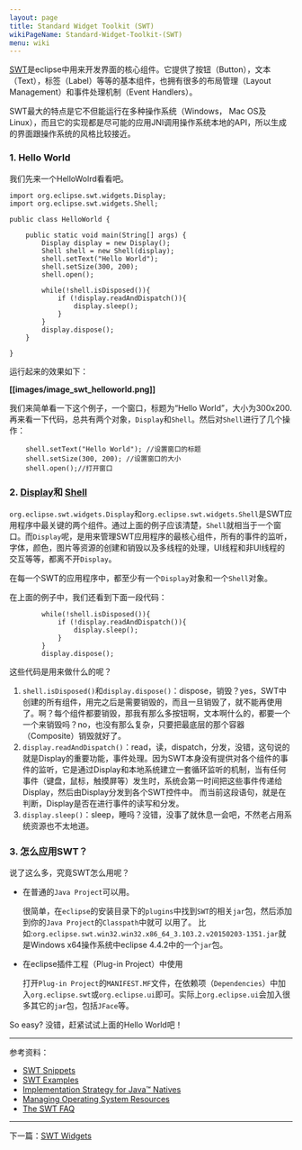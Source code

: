 ```yaml
---
layout: page
title: Standard Widget Toolkit (SWT)
wikiPageName: Standard-Widget-Toolkit-(SWT)
menu: wiki
---
```


[SWT](http://www.eclipse.org/swt)是eclipse中用来开发界面的核心组件。它提供了按钮（Button），文本（Text），标签（Label）等等的基本组件，也拥有很多的布局管理（Layout Management）和事件处理机制（Event Handlers）。

SWT最大的特点是它不但能运行在多种操作系统（Windows， Mac OS及Linux），而且它的实现都是尽可能的应用JNI调用操作系统本地的API，所以生成的界面跟操作系统的风格比较接近。

### 1. Hello World
我们先来一个HelloWolrd看看吧。


    import org.eclipse.swt.widgets.Display;
    import org.eclipse.swt.widgets.Shell;

    public class HelloWorld {
    
    	public static void main(String[] args) {
            Display display = new Display();
            Shell shell = new Shell(display);
	        shell.setText("Hello World");
	        shell.setSize(300, 200);
	        shell.open();
		
	        while(!shell.isDisposed()){
	            if (!display.readAndDispatch()){
		            display.sleep();
		        }
	        }
	        display.dispose();
        }

    }


运行起来的效果如下：

**[[images/image_swt_helloworld.png]]**

我们来简单看一下这个例子，一个窗口，标题为“Hello World”，大小为300x200.
再来看一下代码，总共有两个对象，`Display`和`Shell`。然后对`Shell`进行了几个操作：

        shell.setText("Hello World"); //设置窗口的标题
        shell.setSize(300, 200); //设置窗口的大小
        shell.open();//打开窗口


### 2. [Display](https://github.com/ecsoya/eclipse.tutorial/wiki/Display-Tutorial)和 [Shell](https://github.com/ecsoya/eclipse.tutorial/wiki/Shell-Tutorial)

`org.eclipse.swt.widgets.Display`和`org.eclipse.swt.widgets.Shell`是SWT应用程序中最关键的两个组件。通过上面的例子应该清楚，`Shell`就相当于一个窗口。而`Display`呢，是用来管理SWT应用程序的最核心组件，所有的事件的监听，字体，颜色，图片等资源的创建和销毁以及多线程的处理，UI线程和非UI线程的交互等等，都离不开`Display`。

在每一个SWT的应用程序中，都至少有一个`Display`对象和一个`Shell`对象。

在上面的例子中，我们还看到下面一段代码：

	        while(!shell.isDisposed()){
	            if (!display.readAndDispatch()){
		            display.sleep();
		        }
	        }
	        display.dispose();
   
这些代码是用来做什么的呢？

1. `shell.isDisposed()`和`display.dispose()`：dispose，销毁？yes，SWT中创建的所有组件，用完之后是需要销毁的，而且一旦销毁了，就不能再使用了。啊？每个组件都要销毁，那我有那么多按钮啊，文本啊什么的，都要一个一个来销毁吗？no，也没有那么复杂，只要把最底层的那个容器（Composite）销毁就好了。
2. `display.readAndDispatch()`：read，读，dispatch，分发，没错，这句说的就是Display的重要功能，事件处理。因为SWT本身没有提供对各个组件的事件的监听，它是通过Display和本地系统建立一套循环监听的机制，当有任何事件（键盘，鼠标，触摸屏等）发生时，系统会第一时间把这些事件传递给Display，然后由Display分发到各个SWT控件中。
而当前这段语句，就是在判断，Display是否在进行事件的读写和分发。
3. `display.sleep()`：sleep，睡吗？没错，没事了就休息一会吧，不然老占用系统资源也不太地道。

### 3. 怎么应用SWT？

说了这么多，究竟SWT怎么用呢？

* 在普通的`Java Project`可以用。

    很简单，在`eclipse`的安装目录下的`plugins`中找到`SWT`的相关`jar`包，然后添加到你的`Java Project`的`Classpath`中就可   以用了。
    比如:`org.eclipse.swt.win32.win32.x86_64_3.103.2.v20150203-1351.jar`就是Windows x64操作系统中eclipse 4.4.2中的一个`jar`包。

*  在eclipse插件工程（Plug-in Project）中使用

    打开`Plug-in Project`的`MANIFEST.MF`文件，在依赖项（`Dependencies`）中加入`org.eclipse.swt`或`org.eclipse.ui`即可。实际上`org.eclipse.ui`会加入很多其它的`jar`包，包括`JFace`等。

So easy? 没错，赶紧试试上面的Hello World吧！

***

参考资料：

* [SWT Snippets](http://www.eclipse.org/swt/snippets/)
* [SWT Examples](http://www.eclipse.org/swt/examples.php)
* [Implementation Strategy for Java™ Natives](http://www.eclipse.org/articles/Article-SWT-Design-1/SWT-Design-1.html)
* [Managing Operating System Resources](http://www.eclipse.org/articles/swt-design-2/swt-design-2.html)
* [The SWT FAQ](https://www.eclipse.org/swt/faq.php)

***

下一篇：[SWT Widgets](https://github.com/ecsoya/eclipse.tutorial/wiki/SWT-Widgets)
